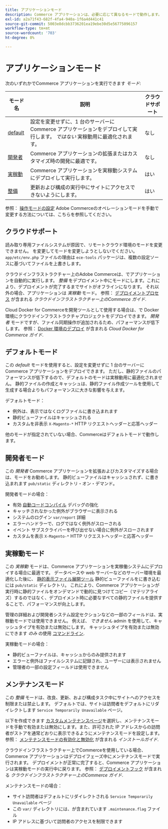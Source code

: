 ```yaml
---
title: アプリケーションモード
description: Commerce アプリケーションは、必要に応じて異なるモードで動作します。 使用可能なアプリケーションモードの詳細なリストを表示します。
exl-id: a2a71f43-682f-4fa4-940a-1f6a4d441c41
source-git-commit: 5003e8dcbb3736201ea19ebe30d5e56775096157
workflow-type: tm+mt
source-wordcount: '703'
ht-degree: 0%

---
```


# アプリケーションモード

次のいずれかでCommerce アプリケーションを実行できます _モード_:

| モード名 | 説明 | クラウドサポート |
| ------------------------ | ------------------- | ------------- |
| [default](#default-mode) | 設定を変更せずに、1 台のサーバーにCommerce アプリケーションをデプロイして実行します。 _ではない_ 実稼動用に最適化されます。 | なし |
| [開発者](#developer-mode) | Commerce アプリケーションの拡張またはカスタマイズ時の開発に最適です。 | なし |
| [実稼動](#production-mode) | Commerce アプリケーションを実稼動システムにデプロイして実行します。 | はい |
| [整備](#maintenance-mode) | 更新および構成の実行中にサイトにアクセスできないようにします。 | はい |

参照： [操作モードの設定](../cli/set-mode.md) Adobe Commerceのオペレーションモードを手動で変更する方法については、こちらを参照してください。

## クラウドサポート

読み取り専用ファイルシステムが原因で、リモートクラウド環境のモードを変更できません。 を変更してモードを変更しようとしないでください。 `app/etc/env.php` ファイルの理由は `ece-tools` パッケージは、複数の設定ソースに基づいてファイルを上書きします。

クラウドインフラストラクチャー上のAdobe Commerceは、でアプリケーションを自動的に実行します。 _整備_ をデプロイメント中にモードにします。これにより、デプロイメントが完了するまでサイトがオフラインになります。 それ以外の場合、アプリケーションは _実稼動_ モード。 参照： [デプロイメントプロセス](https://experienceleague.adobe.com/docs/commerce-cloud-service/user-guide/develop/deploy/process.html#deploy-phase) が含まれる _クラウドインフラストラクチャー上のCommerce ガイド_.

Cloud Docker for Commerceを開発ツールとして使用する場合は、で Docker 環境にクラウドインフラストラクチャプロジェクトをデプロイできます。 _開発者_ モードですが、ファイル同期操作が追加されるため、パフォーマンスが低下します。 参照： [Docker 環境のデプロイ](https://developer.adobe.com/commerce/cloud-tools/docker/deploy/#launch-mode) が含まれる _Cloud Docker for Commerce ガイド_.

## デフォルトモード

この _default_ モードを使用すると、設定を変更せずに 1 台のサーバーにCommerce アプリケーションをデプロイできます。 ただし、静的ファイルのパフォーマンスが低下するので、デフォルトのモードは実稼動用に最適化されません。 静的ファイルの作成とキャッシュは、静的ファイル作成ツールを使用して生成する場合よりもパフォーマンスに大きな影響を与えます。

デフォルトモード：

- 例外は、表示ではなくログファイルに書き込まれます
- 静的ビューファイルはキャッシュされる
- カスタムを非表示 `X-Magento-*` HTTP リクエストヘッダーと応答ヘッダー

他のモードが指定されていない場合、Commerceはデフォルトモードで動作します。

## 開発者モード

この _開発者_ Commerce アプリケーションを拡張およびカスタマイズする場合は、モードをお勧めします。 静的ビューファイルはキャッシュされず、に書き込まれます `pub/static` ディレクトリ・オン・デマンド。

開発者モードの場合：

- 有効 [自動コードコンパイル](../cli/code-compiler.md) デバッグの強化
- キャッチされなかった例外がブラウザーに表示される
- システムのログイン `var/report` 詳細
- エラーハンドラーで、ログではなく例外がスローされる
- イベント サブスクライバーを呼び出せない場合に例外がスローされます
- カスタムを表示 `X-Magento-*` HTTP リクエストヘッダーと応答ヘッダー

## 実稼動モード

この _実稼動_ モードは、Commerce アプリケーションを実稼働システムにデプロイする場合に最適です。 データベースや web サーバーなどのサーバー環境を最適化した後に、 [静的表示ファイル展開ツール](../cli/static-view-file-deployment.md) 静的ビューファイルをに書き込むには `pub/static` ディレクトリ。 これにより、Commerce アプリケーションが実行時に静的ファイルをオンデマンドで動的に見つけてコピー（マテリアライズ）するのではなく、デプロイメント時に必要なすべての静的ファイルを提供することで、パフォーマンスが向上します。

管理の詳細および開発者システム設定セクションなどの一部のフィールドは、実稼動モードでは使用できません。 例えば、 _できません_ admin を使用して、キャッシュタイプを有効または無効にします。 キャッシュタイプを有効または無効にできます _のみ_ の使用 [コマンドライン](../cli/manage-cache.md#config-cli-subcommands-cache-en).

実稼動モードの場合：

- 静的ビューファイルは、キャッシュからのみ提供されます
- エラーと例外はファイルシステムに記録され、ユーザーには表示されません
- 管理者の一部の設定フィールドは使用できません

## メンテナンスモード

この _整備_ モードは、改良、更新、および構成タスク中にサイトへのアクセスを制限または禁止します。 デフォルトでは、サイトは訪問者をデフォルトにリダイレクトします `Service Temporarily Unavailable` ページ。

以下を作成できます [カスタムメンテナンスページ](../../upgrade/troubleshooting/maintenance-mode-options.md)を選択し、メンテナンスモードを手動で有効または無効にします。また、許可された IP アドレスからの訪問者がストアを通常どおりに表示できるようにメンテナンスモードを設定します。 参照： [メンテナンスモードの有効化と無効化](../../installation/tutorials/maintenance-mode.md) が含まれる _インストールガイド_.

クラウドインフラストラクチャー上でCommerceを使用している場合、Commerce アプリケーションはデプロイフェーズ中にメンテナンスモードで実行されます。 デプロイメントが正常に完了すると、Commerce アプリケーションは実稼動モードの実行中に戻ります。 参照： [デプロイメントフック](https://experienceleague.adobe.com/docs/commerce-cloud-service/user-guide/develop/deploy/best-practices.html#phase-5%3A-deployment-hooks) が含まれる _クラウドインフラストラクチャー上のCommerce ガイド_.

メンテナンスモードの場合：

- サイト訪問者はデフォルトにリダイレクトされる `Service Temporarily Unavailable` ページ
- この `var/` ディレクトリには、が含まれています `.maintenance.flag` ファイル
- IP アドレスに基づいて訪問者のアクセスを制限できます
